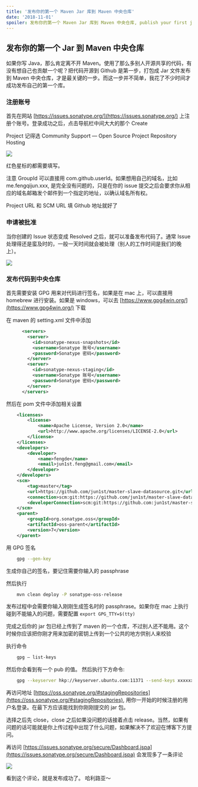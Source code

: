 ```yaml
---
title: '发布你的第一个 Maven Jar 库到 Maven 中央仓库'
date: '2018-11-01'
spoiler: 发布你的第一个 Maven Jar 库到 Maven 中央仓库, publish your first jar to maven central 
---
```


## 发布你的第一个 Jar 到 Maven 中央仓库

如果你写 Java，那么肯定离不开 Maven。使用了那么多别人开源共享的代码，有没有想自己也贡献一个呢？把代码开源到 Github 是第一步，打包成 Jar
文件发布到 Maven 中央仓库，才是最关键的一步。而这一步并不简单，我花了不少时间才成功发布自己的第一个库。

### 注册账号

首先在网站 [https://issues.sonatype.org/](https://issues.sonatype.org/)
上注册个账号。登录成功之后，点击导航栏中间大大的那个 Create

Project 记得选 Community Support — Open Source Project Repository Hosting

![](https://cdn-images-1.medium.com/max/1600/1*9_RxeT0uDEd6IGfM0LCCQA.png)

红色星标的都需要填写。

注意 GroupId 可以直接用 com.github.userId。如果想用自己的域名，比如 me.fengqijun.xxx, 是完全没有问题的，只是在你的
issue 提交之后会要求你从相应的域名邮箱发个邮件到一个指定的地址，以确认域名所有权。

Project URL 和 SCM URL 填 Github 地址就好了

### 申请被批准

当你创建的 Issue 状态变成 Resolved 之后，就可以准备发布代码了。通常 Issue
处理得还是蛮及时的，一般一天时间就会被处理（别人的工作时间是我们的晚上）。

![](https://cdn-images-1.medium.com/max/1600/1*z7njcEGzT0E2nGTcwKxrWg.png)

### 发布代码到中央仓库

首先需要安装 GPG 用来对代码进行签名，如果是在 mac 上，可以直接用 homebrew 进行安装。如果是 windows，可以去
[https://www.gpg4win.org/](https://www.gpg4win.org/) 下载

在 maven 的 setting.xml 文件中添加

```xml
      <servers>
        <server>
          <id>sonatype-nexus-snapshots</id>
          <username>Sonatype 账号</username>
          <password>Sonatype 密码</password>
        </server>
        <server>
          <id>sonatype-nexus-staging</id>
          <username>Sonatype 账号</username>
          <password>Sonatype 密码</password>
        </server>
      </servers>
```

然后在 pom 文件中添加相关设置

```xml
    <licenses>
        <license>
            <name>Apache License, Version 2.0</name>
            <url>http://www.apache.org/licenses/LICENSE-2.0</url>
        </license>
    </licenses>
    <developers>
        <developer>
            <name>fengde</name>
            <email>jun1st.feng@gmail.com</email>
        </developer>
    </developers>
    <scm>
        <tag>master</tag>
        <url>https://github.com/jun1st/master-slave-datasource.git</url>
        <connection>scm:git:https://github.com/jun1st/master-slave-datasource.git</connection>
        <developerConnection>scm:git:https://github.com:jun1st/master-slave-datasource.git</developerConnection>
    </scm>
    <parent>
        <groupId>org.sonatype.oss</groupId>
        <artifactId>oss-parent</artifactId>
        <version>7</version>
    </parent>
```

用 GPG 签名

```bash
    gpg --gen-key
```

生成你自己的签名，要记住需要你输入的 passphrase

然后执行

```bash
    mvn clean deploy -P sonatype-oss-release
```

发布过程中会需要你输入刚刚生成签名时的 passphrase。如果你在 mac 上执行碰到不能输入的问题，需要配置 `export GPG_TTY=$(tty)`

完成之后你的 jar 包已经上传到了 maven 的一个仓库，不过别人还不能用。这个时候你应该把你刚才用来加密的密钥上传到一个公共的地方供别人来校验

执行命令

```bash
    gpg — list-keys
```

然后你会看到有一个 pub 的值。 然后执行下方命令:

```bash
    gpg --keyserver hkp://keyserver.ubuntu.com:11371 --send-keys xxxxxxx
```

再访问地址
[https://oss.sonatype.org/#stagingRepositories](https://oss.sonatype.org/#stagingRepositories),
用你一开始的时候注册的用户名登录。在最下方应该能找到你刚刚提交的 jar 包。

选择之后先 close，close 之后如果没问题的话接着点击 release。当然，如果有问题的话可能就是你上传过程中出现了什么问题，如果解决不了欢迎在博客下方提问。

再访问
[https://issues.sonatype.org/secure/Dashboard.jspa](https://issues.sonatype.org/secure/Dashboard.jspa)
会发现多了一条评论

![](https://cdn-images-1.medium.com/max/1600/1*9bHUuauE1aei4IctzPEN5A.png)

看到这个评论，就是发布成功了。 哈利路亚～